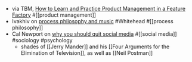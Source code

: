 - via TBM, [How to Learn and Practice Product Management in a Feature Factory](https://cutlefish.substack.com/p/tbm-279-how-to-learn-and-practice) #[[product management]]
- Ivakhiv on [process philosophy and music](https://blog.uvm.edu/aivakhiv/2024/03/19/musical-process-and-reality/) #Whitehead #[[process philosophy]]
- Cal Newport on [why you should quit social media](https://www.youtube.com/watch?v=3E7hkPZ-HTk) #[[social media]] #sociology #psychology
	- shades of [[Jerry Mander]] and his [[Four Arguments for the Elimination of Television]], as well as [[Neil Postman]]